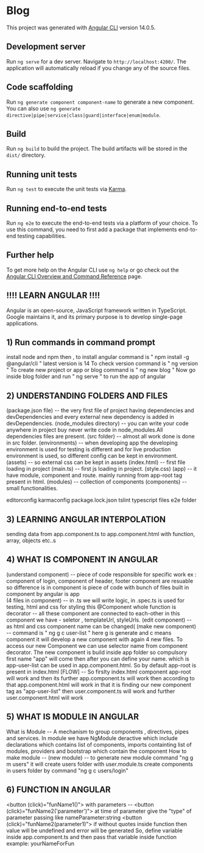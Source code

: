 # Blog

This project was generated with [Angular CLI](https://github.com/angular/angular-cli) version 14.0.5.

## Development server

Run `ng serve` for a dev server. Navigate to `http://localhost:4200/`. The application will automatically reload if you change any of the source files.

## Code scaffolding

Run `ng generate component component-name` to generate a new component. You can also use `ng generate directive|pipe|service|class|guard|interface|enum|module`.

## Build

Run `ng build` to build the project. The build artifacts will be stored in the `dist/` directory.

## Running unit tests

Run `ng test` to execute the unit tests via [Karma](https://karma-runner.github.io).

## Running end-to-end tests

Run `ng e2e` to execute the end-to-end tests via a platform of your choice. To use this command, you need to first add a package that implements end-to-end testing capabilities.

## Further help

To get more help on the Angular CLI use `ng help` or go check out the [Angular CLI Overview and Command Reference](https://angular.io/cli) page.


## !!!! LEARN ANGULAR !!!!
Angular is an open-source, JavaScript framework written in TypeScript. Google maintains
it, and its primary purpose is to develop single-page applications.

## 1) Run commands in command prompt
install node and npm
then , to install angular command is 
" npm install -g @angular/cli "
latest version is 14
To check version command is 
" ng version "
To create new project or app or blog command is
" ng new blog " 
Now go inside blog folder and run 
" ng serve "
to run the app of angular

## 2) UNDERSTANDING FOLDERS AND FILES
(package.json file) -- the very first file of project having dependencies and devDependencies 
and every external new dependency is added in devDependencies.
(node_modules directory) -- you can write your code anywhere in project buy never write code 
in node_modules.All dependencies files are present.
(src folder) -- almost all work done is done in src folder.
(environments) -- when developing app the developing environment is used for testing is different
 and for live production environment is used, so different config can be kept in environment.
(assets) -- so external css can be kept in assets
(index.html) -- first file loading in project
(main.ts) -- first js loading in project.
(style.css) 
(app) -- it have module, component and route. mainly running from app-root tag present in html.
(modules) -- collection of components
(components) -- small functionalities.

editorconfig
karmaconfig
package.lock.json
tslint
typescript files
e2e folder

## 3) LEARNING ANGULAR INTERPOLATION
sending data from app.component.ts to app.component.html with function, array, objects etc..s

## 4) WHAT IS COMPONENT IN ANGULAR
(understand component) -- piece of code responsible for specific work ex : component of login,
component of header, footer
component are resuable so difference is in component is piece of code with bunch of files
built in component by angular is app  
(4 files in component) -- in .ts we will write logic, in .spec.ts is used for testing, html and css for styling
this @Component whole function is decorator -- all these component are connected to each-other
in this component we have - seletor , templateUrl,  styleUrls.
(edit component) -- as html and css component name can be changed(
(make new component) -- command is
" ng g c user-list "
here g is generate and c means component
it will develop a new component with again 4 new files.
To access our new Component we can use selector name from component decorator.
The new component is build inside app folder so compulsory first name "app" will come
then after you can define your name.
which is app-user-list can be used in app.component.html.
So by default app-root is present in index.html
[FLOW] -- So firslty index.html component app-root will work and then its further 
app.component.ts will work then according to that app.component.html will work in that 
it is finding our new component tag as "app-user-list" then user.component.ts
will work and further user.component.html will work 

## 5) WHAT IS MODULE IN ANGULAR
What is Module -- A mechanism to group components , directives, pipes and services.
In module we have NgModule deractive which include declarations which contains list of components,
imports containting list of modules, providers and bootstrap which contain the component
How to make module --
(new module) -- to generate new module command "ng g m users" it will create users folder with user.module.ts
create components in users folder by command "ng g c users/login"

## 6) FUNCTION IN ANGULAR
<button (click)="funName1()">
with parameters -- <button (click)="funName2('parameter')"> 
at time of parameter give the "type" of parameter passing like nameParameter:string
<button (click)="funName2(parameter1)">
if without quotes inside function then value will be undefined and error will be generated
So, define variable inside app.component.ts and then pass that variable inside function
example: yourNameForFun